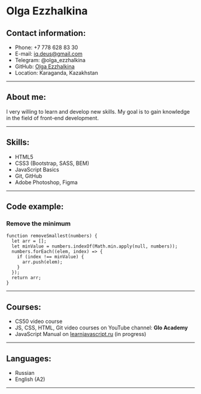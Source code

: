 # Olga Ezzhalkina

## Contact information:

- Phone: +7 778 628 83 30
- E-mail: iq.deus@gmail.com
- Telegram: @olga_ezzhalkina
- GitHub: [Olga Ezzhalkina](https://github.com/OlgaEzzhalkina)
- Location: Karaganda, Kazakhstan

---

## About me:

I very willing to learn and develop new skills. My goal is to gain knowledge in the field of front-end development.

---

## Skills:

- HTML5
- CSS3 (Bootstrap, SASS, BEM)
- JavaScript Basics
- Git, GitHub
- Adobe Photoshop, Figma

---

## Code example:

### Remove the minimum

```
function removeSmallest(numbers) {
  let arr = [];
  let minValue = numbers.indexOf(Math.min.apply(null, numbers));
  numbers.forEach((elem, index) => {
    if (index !== minValue) {
      arr.push(elem);
    }
  });
  return arr;
}

```

---

## Courses:

- CS50 video course
- JS, CSS, HTML, Git video courses on YouTube channel: **Glo Academy**
- JavaScript Manual on [learnjavascript.ru](https://learn.javascript.ru/) (in progress)

---

## Languages:

- Russian
- English (A2)

---
